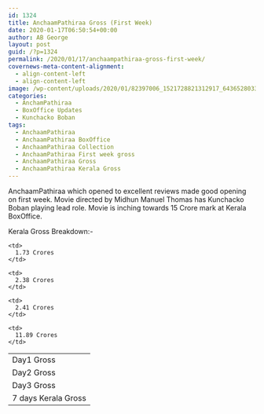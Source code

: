 ```yaml
---
id: 1324
title: AnchaamPathiraa Gross (First Week)
date: 2020-01-17T06:50:54+00:00
author: AB George
layout: post
guid: /?p=1324
permalink: /2020/01/17/anchaampathiraa-gross-first-week/
covernews-meta-content-alignment:
  - align-content-left
  - align-content-left
image: /wp-content/uploads/2020/01/82397006_1521728821312917_6436528033774960640_o-1200x1752.jpg
categories:
  - AnchamPathiraa
  - BoxOffice Updates
  - Kunchacko Boban
tags:
  - AnchaamPathiraa
  - AnchaamPathiraa BoxOffice
  - AnchaamPathiraa Collection
  - AnchaamPathiraa First week gross
  - AnchaamPathiraa Gross
  - AnchaamPathiraa Kerala Gross
---
```

 

AnchaamPathiraa which opened to excellent reviews made good opening on first week. Movie directed by Midhun Manuel Thomas has Kunchacko Boban playing lead role. Movie is inching towards 15 Crore mark at Kerala BoxOffice.

Kerala Gross Breakdown:-

<table class="wp-block-table">
  <tr>
    <td>
      Day1 Gross
    </td>
    
    <td>
      1.73 Crores
    </td>
  </tr>
  
  <tr>
    <td>
      Day2 Gross
    </td>
    
    <td>
      2.38 Crores
    </td>
  </tr>
  
  <tr>
    <td>
      Day3 Gross
    </td>
    
    <td>
      2.41 Crores
    </td>
  </tr>
  
  <tr>
    <td>
      7 days Kerala Gross
    </td>
    
    <td>
      11.89 Crores
    </td>
  </tr>
</table>